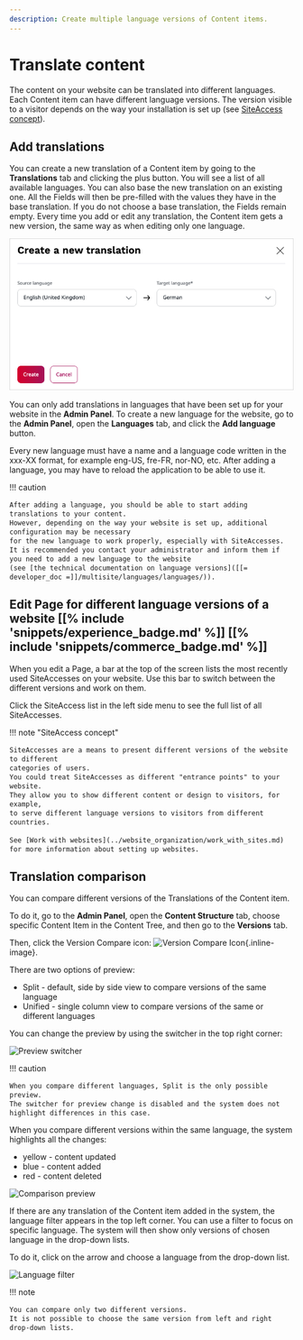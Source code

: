 ```yaml
---
description: Create multiple language versions of Content items.
---
```


# Translate content

The content on your website can be translated into different languages. Each Content item can have different language versions.
The version visible to a visitor depends on the way your installation is set up (see [SiteAccess concept](#edit-page-for-different-language-versions-of-a-website)).

## Add translations

You can create a new translation of a Content item by going to the **Translations** tab and clicking the plus button.
You will see a list of all available languages. You can also base the new translation on an existing one.
All the Fields will then be pre-filled with the values they have in the base translation.
If you do not choose a base translation, the Fields remain empty. Every time you add or edit any translation,
the Content item gets a new version, the same way as when editing only one language.

![Adding a new translation](img/adding_translation.png "Adding a new translation")

You can only add translations in languages that have been set up for your website in the **Admin Panel**.
To create a new language for the website, go to the **Admin Panel**, open the **Languages** tab, and click the **Add language** button.

Every new language must have a name and a language code written in the xxx-XX format, for example eng-US, fre-FR, nor-NO, etc.
After adding a language, you may have to reload the application to be able to use it.

!!! caution

    After adding a language, you should be able to start adding translations to your content.
    However, depending on the way your website is set up, additional configuration may be necessary
    for the new language to work properly, especially with SiteAccesses.
    It is recommended you contact your administrator and inform them if you need to add a new language to the website
    (see [the technical documentation on language versions]([[= developer_doc =]]/multisite/languages/languages/)).

## Edit Page for different language versions of a website [[% include 'snippets/experience_badge.md' %]] [[% include 'snippets/commerce_badge.md' %]]

When you edit a Page, a bar at the top of the screen lists the most recently used SiteAccesses on your website. Use this bar to switch between the different versions and work on them.

Click the SiteAccess list in the left side menu to see the full list of all SiteAccesses.

!!! note "SiteAccess concept"

    SiteAccesses are a means to present different versions of the website to different 
    categories of users.
    You could treat SiteAccesses as different "entrance points" to your website. 
    They allow you to show different content or design to visitors, for example, 
    to serve different language versions to visitors from different countries.
    
    See [Work with websites](../website_organization/work_with_sites.md) for more information about setting up websites.

## Translation comparison

You can compare different versions of the Translations of the Content item.

To do it, go to the **Admin Panel**, open the **Content Structure** tab, choose specific Content Item in the Content Tree, 
and then go to the **Versions** tab.

Then, click the Version Compare icon: ![Version Compare Icon](version_compare_icon.png){.inline-image}.

There are two options of preview:

- Split - default, side by side view to compare versions of the same language
- Unified - single column view to compare versions of the same or different languages

You can change the preview by using the switcher in the top right corner:

![Preview switcher](preview_switcher.png "Preview switcher")

!!! caution

    When you compare different languages, Split is the only possible preview.
    The switcher for preview change is disabled and the system does not highlight differences in this case.

When you compare different versions within the same language, the system highlights all the changes:

- yellow - content updated
- blue - content added
- red - content deleted

![Comparison preview](comparison_preview.png "Comparison preview")

If there are any translation of the Content item added in the system, the language filter appears in the top left corner. 
You can use a filter to focus on specific language.
The system will then show only versions of chosen language in the drop-down lists.

To do it, click on the arrow and choose a language from the drop-down list.

![Language filter](language_filter.png "Language filter")

!!! note

    You can compare only two different versions.
    It is not possible to choose the same version from left and right drop-down lists.

